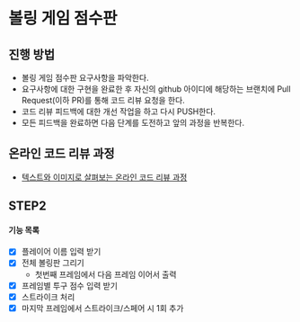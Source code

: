 # 볼링 게임 점수판
## 진행 방법
* 볼링 게임 점수판 요구사항을 파악한다.
* 요구사항에 대한 구현을 완료한 후 자신의 github 아이디에 해당하는 브랜치에 Pull Request(이하 PR)를 통해 코드 리뷰 요청을 한다.
* 코드 리뷰 피드백에 대한 개선 작업을 하고 다시 PUSH한다.
* 모든 피드백을 완료하면 다음 단계를 도전하고 앞의 과정을 반복한다.

## 온라인 코드 리뷰 과정
* [텍스트와 이미지로 살펴보는 온라인 코드 리뷰 과정](https://github.com/next-step/nextstep-docs/tree/master/codereview)

## STEP2
#### 기능 목록
- [X] 플레이어 이름 입력 받기
- [X] 전체 볼링판 그리기
  - 첫번째 프레임에서 다음 프레임 이어서 출력
- [X] 프레임별 투구 점수 입력 받기
- [X] 스트라이크 처리
- [X] 마지막 프레임에서 스트라이크/스페어 시 1회 추가
